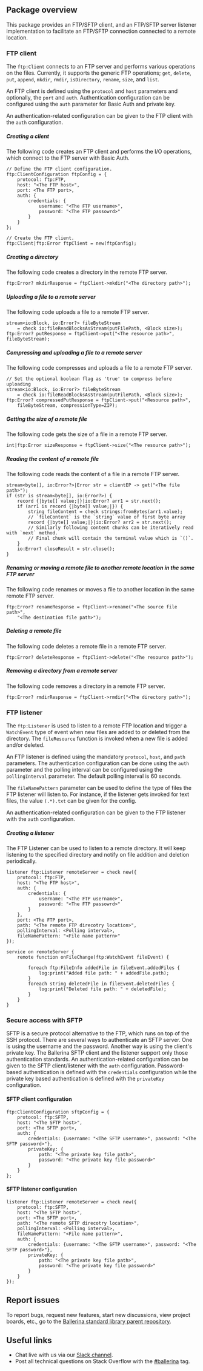 ## Package overview

This package provides an FTP/SFTP client, and an FTP/SFTP server listener implementation to facilitate an FTP/SFTP connection connected to a remote location.

### FTP client

The `ftp:Client` connects to an FTP server and performs various operations on the files. Currently, it supports the
generic FTP operations; `get`, `delete`, `put`, `append`, `mkdir`, `rmdir`, `isDirectory`, `rename`, `size`, and
`list`.

An FTP client is defined using the `protocol` and `host` parameters and optionally, the `port` and
`auth`. Authentication configuration can be configured using the `auth` parameter for Basic Auth and
private key.

An authentication-related configuration can be given to the FTP client with the `auth` configuration.

##### Creating a client

The following code creates an FTP client and performs the I/O operations, which connect to the FTP server with Basic Auth.
```ballerina
// Define the FTP client configuration.
ftp:ClientConfiguration ftpConfig = {
    protocol: ftp:FTP,
    host: "<The FTP host>",
    port: <The FTP port>,
    auth: {
        credentials: {
            username: "<The FTP username>",
            password: "<The FTP passowrd>"
        }
    }
};

// Create the FTP client.
ftp:Client|ftp:Error ftpClient = new(ftpConfig);
```

##### Creating a directory

The following code creates a directory in the remote FTP server.

```ballerina
ftp:Error? mkdirResponse = ftpClient->mkdir("<The directory path>");
```

##### Uploading a file to a remote server

The following code uploads a file to a remote FTP server.

```ballerina
stream<io:Block, io:Error?> fileByteStream
    = check io:fileReadBlocksAsStream(putFilePath, <Block size>);
ftp:Error? putResponse = ftpClient->put("<The resource path>", fileByteStream);
```

##### Compressing and uploading a file to a remote server

The following code compresses and uploads a file to a remote FTP server.

```ballerina
// Set the optional boolean flag as 'true' to compress before uploading
stream<io:Block, io:Error?> fileByteStream
    = check io:fileReadBlocksAsStream(putFilePath, <Block size>);
ftp:Error? compressedPutResponse = ftpClient->put("<Resource path>",
    fileByteStream, compressionType=ZIP);
```

##### Getting the size of a remote file

The following code gets the size of a file in a remote FTP server.

```ballerina
int|ftp:Error sizeResponse = ftpClient->size("<The resource path>");
```

##### Reading the content of a remote file

The following code reads the content of a file in a remote FTP server.

```ballerina
stream<byte[], io:Error?>|Error str = clientEP -> get("<The file path>");
if (str is stream<byte[], io:Error?>) {
    record {|byte[] value;|}|io:Error? arr1 = str.next();
    if (arr1 is record {|byte[] value;|}) {
        string fileContent = check strings:fromBytes(arr1.value);
        // `fileContent` is the `string` value of first byte array
        record {|byte[] value;|}|io:Error? arr2 = str.next();
        // Similarly following content chunks can be iteratively read with `next` method.
        // Final chunk will contain the terminal value which is `()`.
    }
    io:Error? closeResult = str.close();
}
```

##### Renaming or moving a remote file to another remote location in the same FTP server

The following code renames or moves a file to another location in the same remote FTP server.

```ballerina
ftp:Error? renameResponse = ftpClient->rename("<The source file path>",
    "<The destination file path>");
```

##### Deleting a remote file

The following code deletes a remote file in a remote FTP server.

```ballerina
ftp:Error? deleteResponse = ftpClient->delete("<The resource path>");
```

##### Removing a directory from a remote server

The following code removes a directory in a remote FTP server.

```ballerina
ftp:Error? rmdirResponse = ftpClient->rmdir("<The directory path>");
```

### FTP listener

The `ftp:Listener` is used to listen to a remote FTP location and trigger a `WatchEvent` type of event when new
files are added to or deleted from the directory. The `fileResource` function is invoked when a new file is added
and/or deleted.

An FTP listener is defined using the mandatory `protocol`, `host`, and  `path` parameters. The authentication
configuration can be done using the `auth` parameter and the polling interval can be configured using the `pollingInterval` parameter.
The default polling interval is 60 seconds.

The `fileNamePattern` parameter can be used to define the type of files the FTP listener will listen to.
For instance, if the listener gets invoked for text files, the value `(.*).txt` can be given for the config.

An authentication-related configuration can be given to the FTP listener with the `auth` configuration.

##### Creating a listener

The FTP Listener can be used to listen to a remote directory. It will keep listening to the specified directory and
notify on file addition and deletion periodically.

```ballerina
listener ftp:Listener remoteServer = check new({
    protocol: ftp:FTP,
    host: "<The FTP host>",
    auth: {
        credentials: {
            username: "<The FTP username>",
            password: "<The FTP passowrd>"
        }
    },
    port: <The FTP port>,
    path: "<The remote FTP direcotry location>",
    pollingInterval: <Polling interval>,
    fileNamePattern: "<File name pattern>"
});

service on remoteServer {
    remote function onFileChange(ftp:WatchEvent fileEvent) {

        foreach ftp:FileInfo addedFile in fileEvent.addedFiles {
            log:print("Added file path: " + addedFile.path);
        }
        foreach string deletedFile in fileEvent.deletedFiles {
            log:print("Deleted file path: " + deletedFile);
        }
    }
}
```

### Secure access with SFTP

SFTP is a secure protocol alternative to the FTP, which runs on top of the SSH protocol.
There are several ways to authenticate an SFTP server. One is using the username and the password.
Another way is using the client's private key. The Ballerina SFTP client and the listener support only those authentication standards.
An authentication-related configuration can be given to the SFTP client/listener with the `auth` configuration.
Password-based authentication is defined with the `credentials` configuration while the private key based authentication is defined with the `privateKey` configuration.

#### SFTP client configuration

```ballerina
ftp:ClientConfiguration sftpConfig = {
    protocol: ftp:SFTP,
    host: "<The SFTP host>",
    port: <The SFTP port>,
    auth: {
        credentials: {username: "<The SFTP username>", password: "<The SFTP password>"},
        privateKey: {
            path: "<The private key file path>",
            password: "<The private key file password>"
        }
    }
};
```

#### SFTP listener configuration

```ballerina
listener ftp:Listener remoteServer = check new({
    protocol: ftp:SFTP,
    host: "<The SFTP host>",
    port: <The SFTP port>,
    path: "<The remote SFTP direcotry location>",
    pollingInterval: <Polling interval>,
    fileNamePattern: "<File name pattern>",
    auth: {
        credentials: {username: "<The SFTP username>", password: "<The SFTP password>"},
        privateKey: {
            path: "<The private key file path>",
            password: "<The private key file password>"
        }
    }
});
```

## Report issues

To report bugs, request new features, start new discussions, view project boards, etc., go to the [Ballerina standard library parent repository](https://github.com/ballerina-platform/ballerina-standard-library).

## Useful links

- Chat live with us via our [Slack channel](https://ballerina.io/community/slack/).
- Post all technical questions on Stack Overflow with the [#ballerina](https://stackoverflow.com/questions/tagged/ballerina) tag.
